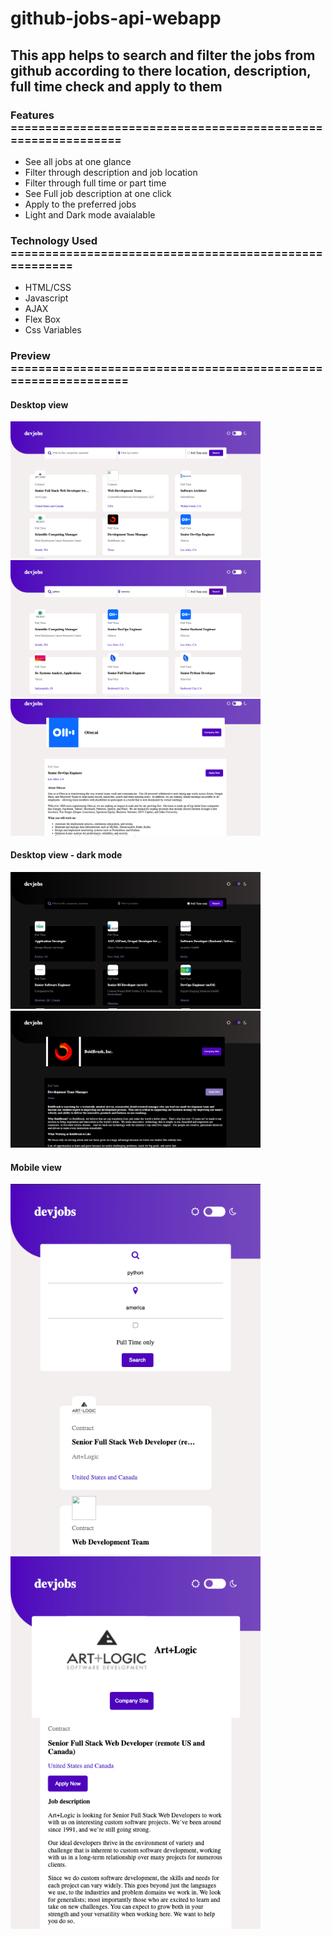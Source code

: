 # github-jobs-api-webapp

## This app helps to search and filter the jobs from github according to there location, description, full time check and apply to them

### Features =============================================================
<ul>
  <li>See all jobs at one glance</li>
  <li>Filter through description and job location</li>
  <li>Filter through full time or part time</li>
  <li>See Full job description at one click</li>
  <li>Apply to the preferred jobs</li>
  <li>Light and Dark mode avaialable</li>
</ul>


### Technology Used ======================================================
<ul>
  <li>HTML/CSS</li>
  <li>Javascript</li>
  <li>AJAX</li>
  <li>Flex Box</li>
  <li>Css Variables</li>
</ul>

### Preview ==============================================================

#### Desktop view
<p display = "flex">
<img src = "assets/images/Screenshot 2021-03-17 at 1.56.49 PM.png" width="400">
<img src = "assets/images/Screenshot 2021-03-17 at 1.57.12 PM.png" width="400">
<img src = "assets/images/Screenshot 2021-03-17 at 1.57.34 PM.png" width="400">
</p>

#### Desktop view - dark mode
<p display = "flex">
<img src = "assets/images/Screenshot 2021-03-18 at 12.21.54 PM.png" width="400">
<img src = "assets/images/Screenshot 2021-03-18 at 12.24.01 PM.png" width="400">
</p>


#### Mobile view
<p display = "flex">
<img src = "assets/images/Screenshot 2021-03-17 at 1.58.06 PM.png" width="400">
<img src = "assets/images/Screenshot 2021-03-17 at 1.58.29 PM.png" width="400">
</p>
